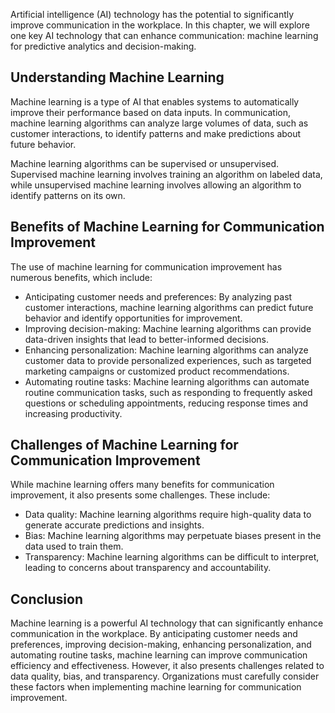 
Artificial intelligence (AI) technology has the potential to significantly improve communication in the workplace. In this chapter, we will explore one key AI technology that can enhance communication: machine learning for predictive analytics and decision-making.

Understanding Machine Learning
------------------------------

Machine learning is a type of AI that enables systems to automatically improve their performance based on data inputs. In communication, machine learning algorithms can analyze large volumes of data, such as customer interactions, to identify patterns and make predictions about future behavior.

Machine learning algorithms can be supervised or unsupervised. Supervised machine learning involves training an algorithm on labeled data, while unsupervised machine learning involves allowing an algorithm to identify patterns on its own.

Benefits of Machine Learning for Communication Improvement
----------------------------------------------------------

The use of machine learning for communication improvement has numerous benefits, which include:

* Anticipating customer needs and preferences: By analyzing past customer interactions, machine learning algorithms can predict future behavior and identify opportunities for improvement.
* Improving decision-making: Machine learning algorithms can provide data-driven insights that lead to better-informed decisions.
* Enhancing personalization: Machine learning algorithms can analyze customer data to provide personalized experiences, such as targeted marketing campaigns or customized product recommendations.
* Automating routine tasks: Machine learning algorithms can automate routine communication tasks, such as responding to frequently asked questions or scheduling appointments, reducing response times and increasing productivity.

Challenges of Machine Learning for Communication Improvement
------------------------------------------------------------

While machine learning offers many benefits for communication improvement, it also presents some challenges. These include:

* Data quality: Machine learning algorithms require high-quality data to generate accurate predictions and insights.
* Bias: Machine learning algorithms may perpetuate biases present in the data used to train them.
* Transparency: Machine learning algorithms can be difficult to interpret, leading to concerns about transparency and accountability.

Conclusion
----------

Machine learning is a powerful AI technology that can significantly enhance communication in the workplace. By anticipating customer needs and preferences, improving decision-making, enhancing personalization, and automating routine tasks, machine learning can improve communication efficiency and effectiveness. However, it also presents challenges related to data quality, bias, and transparency. Organizations must carefully consider these factors when implementing machine learning for communication improvement.
